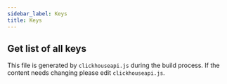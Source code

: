 ```yaml
---
sidebar_label: Keys
title: Keys
---
```


## Get list of all keys

This file is generated by `clickhouseapi.js` during the build process.  If the
content needs changing please edit `clickhouseapi.js`.

